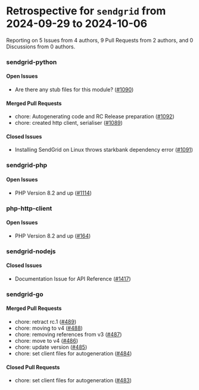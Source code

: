 # Retrospective for `sendgrid` from 2024-09-29 to 2024-10-06

Reporting on 5 Issues from 4 authors, 9 Pull Requests from 2 authors, and 0 Discussions from 0 authors.


### sendgrid-python

#### Open Issues

- Are there any stub files for this module? ([#1090](https://github.com/sendgrid/sendgrid-python/issues/1090))

#### Merged Pull Requests

- chore: Autogenerating code and RC Release preparation ([#1092](https://github.com/sendgrid/sendgrid-python/pull/1092))
- chore: created http client, serialiser ([#1089](https://github.com/sendgrid/sendgrid-python/pull/1089))

#### Closed Issues

- Installing SendGrid on Linux throws starkbank dependency error ([#1091](https://github.com/sendgrid/sendgrid-python/issues/1091))

### sendgrid-php

#### Open Issues

- PHP Version 8.2 and up ([#1114](https://github.com/sendgrid/sendgrid-php/issues/1114))

### php-http-client

#### Open Issues

- PHP Version 8.2 and up ([#164](https://github.com/sendgrid/php-http-client/issues/164))

### sendgrid-nodejs

#### Closed Issues

- Documentation Issue for API Reference ([#1417](https://github.com/sendgrid/sendgrid-nodejs/issues/1417))

### sendgrid-go

#### Merged Pull Requests

- chore: retract rc.1 ([#489](https://github.com/sendgrid/sendgrid-go/pull/489))
- chore: moving to v4 ([#488](https://github.com/sendgrid/sendgrid-go/pull/488))
- chore: removing references from v3 ([#487](https://github.com/sendgrid/sendgrid-go/pull/487))
- chore: move to v4 ([#486](https://github.com/sendgrid/sendgrid-go/pull/486))
- chore: update version ([#485](https://github.com/sendgrid/sendgrid-go/pull/485))
- chore: set client files for autogeneration ([#484](https://github.com/sendgrid/sendgrid-go/pull/484))

#### Closed Pull Requests

- chore: set client files for autogeneration ([#483](https://github.com/sendgrid/sendgrid-go/pull/483))